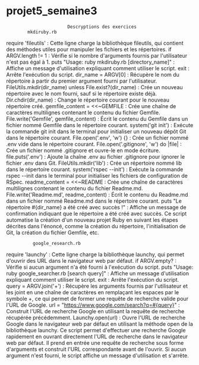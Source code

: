 # projet5_semaine3

                           Descryptions des exercices
            mkdiruby.rb

require 'fileutils' : Cette ligne charge la bibliothèque fileutils, qui contient des méthodes utiles pour manipuler les fichiers et les répertoires.
if ARGV.length != 1 : Vérifie si le nombre d'arguments fournis par l'utilisateur n'est pas égal à 1.
puts "Usage: ruby mkdiruby.rb [directory_name]" : Affiche un message d'utilisation expliquant comment utiliser le script.
exit : Arrête l'exécution du script.
dir_name = ARGV[0] : Récupère le nom du répertoire à partir du premier argument fourni par l'utilisateur.
FileUtils.mkdir(dir_name) unless File.exist?(dir_name) : Crée un nouveau répertoire avec le nom fourni, sauf si le répertoire existe déjà.
Dir.chdir(dir_name) : Change le répertoire courant pour le nouveau répertoire créé.
gemfile_content = <<~GEMFILE : Crée une chaîne de caractères multilignes contenant le contenu du fichier Gemfile.
File.write('Gemfile', gemfile_content) : Écrit le contenu du Gemfile dans un fichier nommé Gemfile dans le répertoire courant.
system('git init') : Exécute la commande git init dans le terminal pour initialiser un nouveau dépôt Git dans le répertoire courant.
File.open('.env', 'w') {} : Crée un fichier nommé .env vide dans le répertoire courant.
File.open('.gitignore', 'w') do |file| : Crée un fichier nommé .gitignore et ouvre-le en mode écriture.
file.puts('.env') : Ajoute la chaîne .env au fichier .gitignore pour ignorer le fichier .env dans Git.
FileUtils.mkdir('lib') : Crée un répertoire nommé lib dans le répertoire courant.
system('rspec --init') : Exécute la commande rspec --init dans le terminal pour initialiser les fichiers de configuration de RSpec.
readme_content = <<~README : Crée une chaîne de caractères multilignes contenant le contenu du fichier Readme.md.
File.write('Readme.md', readme_content) : Écrit le contenu du Readme.md dans un fichier nommé Readme.md dans le répertoire courant.
puts "Le répertoire #{dir_name} a été créé avec succès !" : Affiche un message de confirmation indiquant que le répertoire a été créé avec succès.
Ce script automatise la création d'un nouveau projet Ruby en suivant les étapes décrites dans l'énoncé, comme la création du répertoire, l'initialisation de Git, la création du fichier Gemfile, etc.

              google_research.rb


require 'launchy' : Cette ligne charge la bibliothèque launchy, qui permet d'ouvrir des URL dans le navigateur web par défaut.
if ARGV.empty? : Vérifie si aucun argument n'a été fourni à l'exécution du script.
puts "Usage: ruby google_searcher.rb [search query]" : Affiche un message d'utilisation expliquant comment utiliser le script.
exit : Arrête l'exécution du script.
query = ARGV.join('+') : Récupère les arguments fournis par l'utilisateur et les joint en une chaîne de caractères en remplaçant les espaces par le symbole +, ce qui permet de former une requête de recherche valide pour l'URL de Google.
url = "https://www.google.com/search?q=#{query}" : Construit l'URL de recherche Google en utilisant la requête de recherche récupérée précédemment.
Launchy.open(url) : Ouvre l'URL de recherche Google dans le navigateur web par défaut en utilisant la méthode open de la bibliothèque launchy.
Ce script permet d'effectuer une recherche Google rapidement en ouvrant directement l'URL de recherche dans le navigateur web par défaut. Il prend en entrée une requête de recherche sous forme d'arguments et construit l'URL correspondante avant de l'ouvrir. Si aucun argument n'est fourni, le script affiche un message d'utilisation et s'arrête.